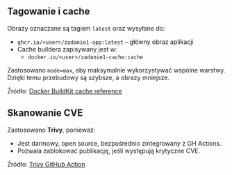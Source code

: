 ## Tagowanie i cache

Obrazy oznaczane są tagiem `latest` oraz wysyłane do:

- `ghcr.io/<user>/zadanie1-app:latest` – główny obraz aplikacji
- Cache buildera zapisywany jest w:
  - `docker.io/<user>/zadanie1-cache:cache`

Zastosowano `mode=max`, aby maksymalnie wykorzystywać wspólne warstwy. Dzięki temu przebudowy są szybsze, a obrazy mniejsze.

Źródło: [Docker BuildKit cache reference](https://docs.docker.com/build/cache/backends/)

## Skanowanie CVE

Zastosowano **Trivy**, ponieważ:
- Jest darmowy, open source, bezpośrednio zintegrowany z GH Actions.
- Pozwala zablokować publikację, jeśli występują krytyczne CVE.

Źródło: [Trivy GitHub Action](https://github.com/aquasecurity/trivy-action)

